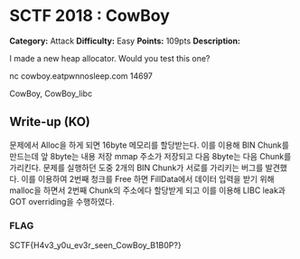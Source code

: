 # SCTF 2018 : CowBoy

**Category:** Attack
**Difficulty:** Easy
**Points:** 109pts
**Description:** 

I made a new heap allocator.
Would you test this one?

nc cowboy.eatpwnnosleep.com 14697

CowBoy, CowBoy_libc

## Write-up (KO)

문제에서 Alloc을 하게 되면 16byte 메모리를 할당받는다. 이를 이용해 BIN Chunk를 만드는데 앞 8byte는 내용 저장 mmap 주소가 저장되고 다음 8byte는 다음 Chunk를 가리킨다. 
문제를 실행하던 도중 2개의 BIN Chunk가 서로를 가리키는 버그를 발견했다. 이를 이용하여 2번째 청크를 Free 하면 FillData에서 데이터 입력을 받기 위해 malloc을 하면서 2번째 Chunk의 주소에다 할당받게 되고 이를 이용해 LIBC leak과 GOT overriding을 수행하였다.

### FLAG

SCTF{H4v3_y0u_ev3r_seen_CowBoy_B1B0P?}

